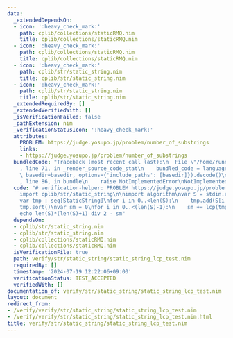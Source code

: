 ```yaml
---
data:
  _extendedDependsOn:
  - icon: ':heavy_check_mark:'
    path: cplib/collections/staticRMQ.nim
    title: cplib/collections/staticRMQ.nim
  - icon: ':heavy_check_mark:'
    path: cplib/collections/staticRMQ.nim
    title: cplib/collections/staticRMQ.nim
  - icon: ':heavy_check_mark:'
    path: cplib/str/static_string.nim
    title: cplib/str/static_string.nim
  - icon: ':heavy_check_mark:'
    path: cplib/str/static_string.nim
    title: cplib/str/static_string.nim
  _extendedRequiredBy: []
  _extendedVerifiedWith: []
  _isVerificationFailed: false
  _pathExtension: nim
  _verificationStatusIcon: ':heavy_check_mark:'
  attributes:
    PROBLEM: https://judge.yosupo.jp/problem/number_of_substrings
    links:
    - https://judge.yosupo.jp/problem/number_of_substrings
  bundledCode: "Traceback (most recent call last):\n  File \"/home/runner/.local/lib/python3.10/site-packages/onlinejudge_verify/documentation/build.py\"\
    , line 71, in _render_source_code_stat\n    bundled_code = language.bundle(stat.path,\
    \ basedir=basedir, options={'include_paths': [basedir]}).decode()\n  File \"/home/runner/.local/lib/python3.10/site-packages/onlinejudge_verify/languages/nim.py\"\
    , line 86, in bundle\n    raise NotImplementedError\nNotImplementedError\n"
  code: "# verification-helper: PROBLEM https://judge.yosupo.jp/problem/number_of_substrings\n\
    import cplib/str/static_string\n\nimport algorithm\nvar S = stdin.readLine().toStaticString()\n\
    var tmp : seq[StaticString]\nfor i in 0..<len(S):\n    tmp.add(S[i..<len(S)])\n\
    tmp.sort()\nvar sm = 0\nfor i in 0..<(len(S)-1):\n    sm += lcp(tmp[i],tmp[i+1])\n\
    echo len(S)*(len(S)+1) div 2 - sm"
  dependsOn:
  - cplib/str/static_string.nim
  - cplib/str/static_string.nim
  - cplib/collections/staticRMQ.nim
  - cplib/collections/staticRMQ.nim
  isVerificationFile: true
  path: verify/str/static_string/static_string_lcp_test.nim
  requiredBy: []
  timestamp: '2024-07-19 12:22:06+09:00'
  verificationStatus: TEST_ACCEPTED
  verifiedWith: []
documentation_of: verify/str/static_string/static_string_lcp_test.nim
layout: document
redirect_from:
- /verify/verify/str/static_string/static_string_lcp_test.nim
- /verify/verify/str/static_string/static_string_lcp_test.nim.html
title: verify/str/static_string/static_string_lcp_test.nim
---
```

